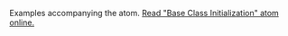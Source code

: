 

Examples accompanying the atom.
[Read "Base Class Initialization" atom online.](https://stepik.org/lesson/350604/step/1)
